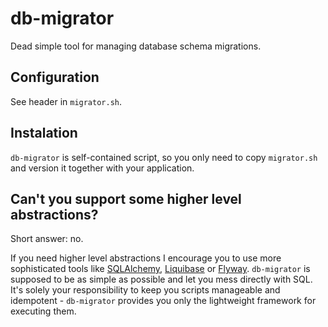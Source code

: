 # db-migrator

Dead simple tool for managing database schema migrations.

## Configuration

See header in `migrator.sh`.

## Instalation

`db-migrator` is self-contained script, so you only need to copy `migrator.sh`
and version it together with your application.

## Can't you support some higher level abstractions?

Short answer: no.

If you need higher level abstractions I encourage you to use more sophisticated
tools like [SQLAlchemy](https://www.sqlalchemy.org/),
[Liquibase](https://www.liquibase.org/) or [Flyway](https://flywaydb.org/).
`db-migrator` is supposed to be as simple as possible and let you mess directly
with SQL. It's solely your responsibility to keep you scripts manageable and
idempotent - `db-migrator` provides you only the lightweight framework for
executing them.

